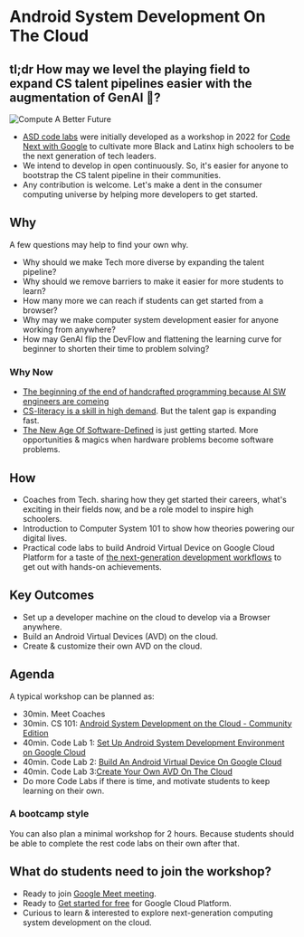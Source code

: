 # Android System Development On The Cloud
## tl;dr How may we level the playing field to expand CS talent pipelines easier with the augmentation of GenAI 🦾?

![Compute A Better Future](res/computeAFuture.png)

- [ASD code labs](codelabs.md) were initially developed as a workshop in 2022 for
[Code Next with Google](https://codenext.withgoogle.com/) to cultivate more Black
and Latinx high schoolers to be the next generation of tech leaders.
- We intend to develop in open continuously. So, it's easier for anyone to
bootstrap the CS talent pipeline in their communities.
- Any contribution is welcome. Let's make a dent in the consumer computing
universe by helping more developers to get started.

## Why
A few questions may help to find your own why.
- Why should we make Tech more diverse by expanding the talent pipeline?
- Why should we remove barriers to make it easier for more students to learn?
- How many more we can reach if students can get started from a browser?
- Why may we make computer system development easier for anyone working from anywhere?
- How may GenAI flip the DevFlow and flattening the learning curve for beginner to
shorten their time to problem solving?

### Why Now
- [The beginning of the end of handcrafted programming because AI SW engineers are comeing](https://samlin001.medium.com/the-beginning-of-the-end-of-handcrafted-programming-maybe-e00e020e9b7a)
- [CS-literacy is a skill in high demand](https://samlin001.medium.com/stay-open-push-forward-a64ef27c91f0).
But the talent gap is expanding fast.
- [The New Age Of Software-Defined](https://samlin001.medium.com/the-new-age-of-software-defined-2ae97c6d3281)
is just getting started. More opportunities & magics when hardware problems become software problems.

## How
- Coaches from Tech. sharing how they get started their careers, what's exciting
in their fields now, and be a role model to inspire high schoolers.
- Introduction to Computer System 101 to show how theories powering our digital lives.
- Practical code labs to build Android Virtual Device on Google Cloud Platform
for a taste of [the next-generation development workflows](https://medium.com/geekculture/wwdc21-minority-report-ac4b531a0035)
to get out with hands-on achievements.

## Key Outcomes
- Set up a developer machine on the cloud to develop via a Browser anywhere.
- Build an Android Virtual Devices (AVD) on the cloud.
- Create & customize their own AVD on the cloud.

## Agenda
A typical workshop can be planned as:
- 30min. Meet Coaches
- 30min. CS 101: [Android System Development on the Cloud - Community Edition](https://docs.google.com/presentation/d/1VY97M7SKG1KmUrRPY_Prvegw_LwZq1hd9Z8p9vTzxK8)
- 40min. Code Lab 1: [Set Up Android System Development Environment on Google Cloud](https://github.com/samlin001/asd-codelabs/tree/main/codelab1)
- 40min. Code Lab 2: [Build An Android Virtual Device On Google Cloud](https://github.com/samlin001/asd-codelabs/tree/main/codelab2)
- 40min. Code Lab 3:[Create Your Own AVD On The Cloud](https://github.com/samlin001/asd-codelabs/tree/main/codelab3)
- Do more Code Labs if there is time, and motivate students to keep learning on their own.

### A bootcamp style
You can also plan a minimal workshop for 2 hours. Because students should be
able to complete the rest code labs on their own after that.

## What do students need to join the workshop?
- Ready to join [Google Meet meeting](https://apps.google.com/meet/).
- Ready to [Get started for free](https://cloud.google.com/pricing) for Google
Cloud Platform.
- Curious to learn & interested to explore next-generation computing system
development on the cloud.
